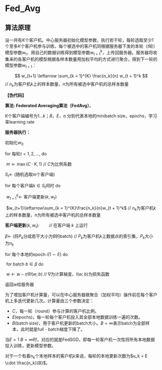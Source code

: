 # Fed_Avg



## 算法原理



设一共有$K$个客户机。中心服务器初始化模型参数，执行若干轮，每轮选取至少1个至多$K$个客户机参与训练，每个被选中的客户机同根据服务器下发的本轮（$t$轮）模型参数$w_t$，用自己的数据训练得到模型参数$w_{t + 1}^k$，上传回服务器。服务器将收集来的各客户机的模型根据各样本数量用加权平均的方式进行聚合，得到下一轮的模型参数$w_{t + 1}$：



$$ w_{t+1} \leftarrow \sum_{k = 1}^{K} \frac{n_k}{n} w_{t + 1}^k $$ 	// $n_k$为客户机$k$上的样本数量，$n$为所有被选中客户机的总样本数量



**【伪代码】**

**算法: Federated Averaging算法（FedAvg）**。

$K$个客户端编号为$1...k$；$B$，$E$，$\eta$ 分别代表本地的minibatch size，epochs，学习率learning rate

**服务器执行：**

初始化$w_0$

for 每轮$t = 1,2,\dots$, do

​	$m \leftarrow \max(C \cdot K, 1)$ 	// $C$为比例系数

   $S_t \leftarrow$ (随机选取$m$个客户端)

   for 每个客户端$k \in S_t$同时 do

​       $w_{t + 1}^k \leftarrow$ 客户端更新$(k, w_t)$

​		$w_{t+1}\leftarrow\sum_{k = 1}^{K}\frac{n_k}{n}w_{t + 1}^k$  // $n_k$为客户机$k$上的样本数量，$n$为所有被选中客户机的总样本数量



**客户端更新**$(k, w_t)$: 　　// 在客户端 $k$ 上运行

$\beta \leftarrow$ (将$P_k$分成若干大小为$B$的batch) 	// $P_k$为客户机$k$上数据点的索引集，$P_k$大小为$n_k$

for 每个本地的epoch $i (1 \sim E)$ do

​	for batch $b \in \beta$ do

​	$w \leftarrow w - \eta \nabla l(w; b)$ 	// $\nabla$为计算梯度，$l(w; b)$为损失函数

返回$w$给服务器



为了增加客户机计算量，可以在中心服务器做聚合（加权平均）操作前在每个客户机上多迭代更新几次。计算量由三个参数决定：

- $C$，每一轮（round）参与计算的客户机比例。
- $E$(epochs)，每一轮每个客户机投入其全部本地数据训练一遍的次数。 
- $B$(batch size)，用于客户机更新的batch大小。$B = \infty$表示batch为全部样本，此时就是full - batch梯度下降了。

当$E = 1\ B = \infty$时，对应的就是FedSGD，即每一轮客户机一次性将所有本地数据投入训练，更新模型参数。

对于一个有着$n_k$个本地样本的客户机$k$来说，每轮的本地更新次数为$u_k = E \cdot \frac{n_k}{B}$。 



